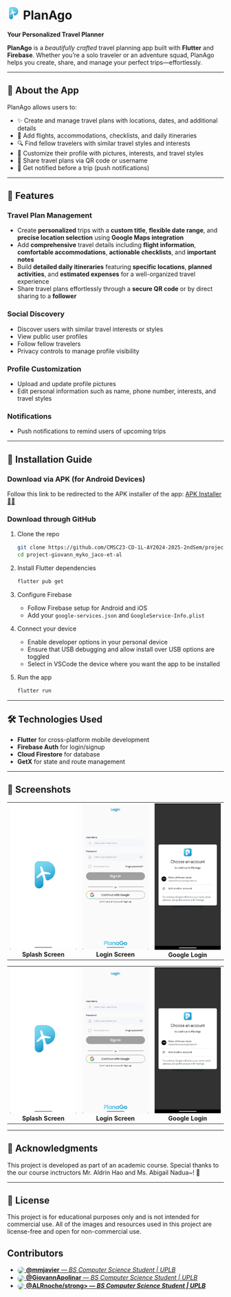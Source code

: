# <img src="assets/images/PlanaGo-Logo.png" width=30/> **PlanAgo**
**Your Personalized Travel Planner**

**PlanAgo** is a _beautifully crafted_ travel planning app built with **Flutter** and **Firebase**. Whether you’re a solo traveler or an adventure squad, PlanAgo helps you create, share, and manage your perfect trips—effortlessly.

---

## 📱 About the App

PlanAgo allows users to:

- ✨ Create and manage travel plans with locations, dates, and additional details
- 🧳 Add flights, accommodations, checklists, and daily itineraries  
- 🔍 Find fellow travelers with similar travel styles and interests  
- 📸 Customize their profile with pictures, interests, and travel styles  
- 🤝 Share travel plans via QR code or username  
- 🔔 Get notified before a trip (push notifications)

---

## 🔐 Features

### Travel Plan Management
- Create **personalized** trips with a **custom title**, **flexible date range**, and **precise location selection** using **Google Maps integration**
- Add **comprehensive** travel details including **flight information**, **comfortable accommodations**, **actionable checklists**, and **important notes**
- Build **detailed daily itineraries** featuring **specific locations**, **planned activities**, and **estimated expenses** for a well-organized travel experience
- Share travel plans effortlessly through a **secure QR code** or by direct sharing to a **follower**

### Social Discovery
- Discover users with similar travel interests or styles
- View public user profiles
- Follow fellow travelers
- Privacy controls to manage profile visibility

### Profile Customization
- Upload and update profile pictures
- Edit personal information such as name, phone number, interests, and travel styles

### Notifications
- Push notifications to remind users of upcoming trips


---

## 🚀 Installation Guide

### Download via APK (for Android Devices)
Follow this link to be redirected to the APK installer of the app:
[APK Installer 🩵✨]()

### Download through GitHub
1. Clone the repo  
   ```bash
   git clone https://github.com/CMSC23-CD-1L-AY2024-2025-2ndSem/project-giovann_myko_jaco-et-al.git
   cd project-giovann_myko_jaco-et-al
   ```

2. Install Flutter dependencies  
   ```bash
   flutter pub get
   ```

3. Configure Firebase  
   - Follow Firebase setup for Android and iOS
   - Add your `google-services.json` and `GoogleService-Info.plist`  

4. Connect your device
   - Enable developer options in your personal device
   - Ensure that USB debugging and allow install over USB options are toggled
   - Select in VSCode the device where you want the app to be installed

5. Run the app  
   ```bash
   flutter run
   ```

---

## 🛠️ Technologies Used

- **Flutter** for cross-platform mobile development  
- **Firebase Auth** for login/signup  
- **Cloud Firestore** for database  
- **GetX** for state and route management

---

## 📸 Screenshots  
<table align="center">
  <tr>
    <td align="center">
      <img src="assets/screenshots/splash-screen.png" alt="Splash Screen" width="200"/><br/>
      <strong>Splash Screen</strong>
    </td>
    <td align="center">
      <img src="assets/screenshots/login-screen.png" alt="Login Screen" width="200"/><br/>
      <strong>Login Screen</strong>
    </td>
    <td align="center">
      <img src="assets/screenshots/google-login.png" alt="Google Login" width="200"/><br/>
      <strong>Google Login</strong>
    </td>
  </tr>
</table>
<table align="center">
  <tr>
    <td align="center">
      <img src="assets/screenshots/splash-screen.png" alt="Splash Screen" width="200"/><br/>
      <strong>Splash Screen</strong>
    </td>
    <td align="center">
      <img src="assets/screenshots/login-screen.png" alt="Login Screen" width="200"/><br/>
      <strong>Login Screen</strong>
    </td>
    <td align="center">
      <img src="assets/screenshots/google-login.png" alt="Google Login" width="200"/><br/>
      <strong>Google Login</strong>
    </td>
  </tr>
</table>


---

## 🩵 Acknowledgments

This project is developed as part of an academic course. Special thanks to the our course inctructors Mr. Aldrin Hao and Ms. Abigail Nadua~! 🩵 

---

## 🩵 License

This project is for educational purposes only and is not intended for commercial use. All of the images and resources used in this project are license-free and open for non-commercial use.

## Contributors

<ul>
  <li>
    <a href="https://github.com/mmjavier" target="_blank">
      <img src="https://github.com/mmjavier.png" width="20" style="vertical-align: middle; border-radius: 50%;" />
      <strong>@mmjavier</strong> — <em>BS Computer Science Student | UPLB</em>
    </a>
  </li>
  <li>
    <a href="https://github.com/GiovannApolinar" target="_blank">
      <img src=https://github.com/GiovannApolinar.png" width="20" style="vertical-align: middle; border-radius: 50%;" />
      <strong>@GiovannApolinar</strong> — <em>BS Computer Science Student | UPLB</em>
    </a>
  </li>
  <li>
    <a href="https://github.com/ALRnoche" target="_blank">
      <img src="https://github.com/ALRnoche.png" width="20" style="vertical-align: middle; border-radius: 50%;" />
      <strong>@ALRnoche/strong> — <em>BS Computer Science Student | UPLB</em>
    </a>
  </li>
</ul>


